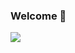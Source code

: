 ### Welcome 👋

<a href="https://github.com/jongpyo-hong/Project_social-media-app" target="_blank"><img src="https://img.shields.io/badge/React-FF4154?style=for-the-badge&logo=reactquery&logoColor=Red"/></a>

